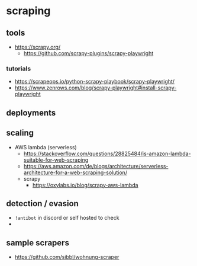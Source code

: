 # scraping

## tools

- https://scrapy.org/
  - https://github.com/scrapy-plugins/scrapy-playwright
 
### tutorials

- https://scrapeops.io/python-scrapy-playbook/scrapy-playwright/
- https://www.zenrows.com/blog/scrapy-playwright#install-scrapy-playwright

## deployments

## scaling

- AWS lambda (serverless)
  - https://stackoverflow.com/questions/28825484/is-amazon-lambda-suitable-for-web-scraping
  - https://aws.amazon.com/de/blogs/architecture/serverless-architecture-for-a-web-scraping-solution/
  - scrapy
    - https://oxylabs.io/blog/scrapy-aws-lambda

## detection / evasion

- `!antibot` in discord or self hosted to check
- 


## sample scrapers

- https://github.com/sibbl/wohnung-scraper
